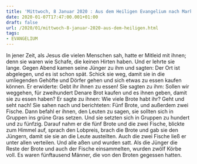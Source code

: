 ```yaml
---
title: 'Mittwoch, 8 Januar 2020 : Aus dem Heiligen Evangelium nach Markus - Mk 6,34-44.'
date: 2020-01-07T17:47:00.001+01:00
draft: false
url: /2020/01/mittwoch-8-januar-2020-aus-dem-heiligen.html
tags: 
- EVANGELIUM
---
```


In jener Zeit, als Jesus die vielen Menschen sah, hatte er Mitleid mit ihnen; denn sie waren wie Schafe, die keinen Hirten haben. Und er lehrte sie lange. Gegen Abend kamen seine Jünger zu ihm und sagten: Der Ort ist abgelegen, und es ist schon spät. Schick sie weg, damit sie in die umliegenden Gehöfte und Dörfer gehen und sich etwas zu essen kaufen können. Er erwiderte: Gebt ihr ihnen zu essen! Sie sagten zu ihm: Sollen wir weggehen, für zweihundert Denare Brot kaufen und es ihnen geben, damit sie zu essen haben? Er sagte zu ihnen: Wie viele Brote habt ihr? Geht und seht nach! Sie sahen nach und berichteten: Fünf Brote, und außerdem zwei Fische. Dann befahl er ihnen, den Leuten zu sagen, sie sollten sich in Gruppen ins grüne Gras setzen. Und sie setzten sich in Gruppen zu hundert und zu fünfzig. Darauf nahm er die fünf Brote und die zwei Fische, blickte zum Himmel auf, sprach den Lobpreis, brach die Brote und gab sie den Jüngern, damit sie sie an die Leute austeilten. Auch die zwei Fische ließ er unter allen verteilen. Und alle aßen und wurden satt. Als die Jünger die Reste der Brote und auch der Fische einsammelten, wurden zwölf Körbe voll. Es waren fünftausend Männer, die von den Broten gegessen hatten.